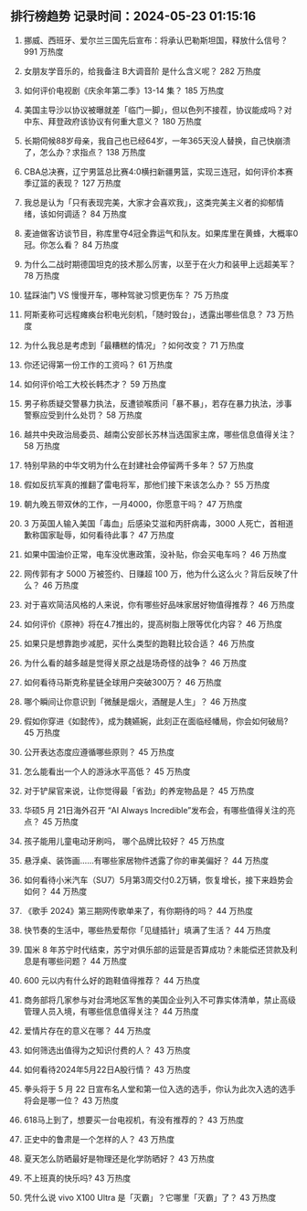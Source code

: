 
## 排行榜趋势 记录时间：2024-05-23 01:15:16
  
  1. 挪威、西班牙、爱尔兰三国先后宣布：将承认巴勒斯坦国，释放什么信号？ 991 万热度
    
  2. 女朋友学音乐的，给我备注 B大调音阶 是什么含义呢？ 282 万热度
    
  3. 如何评价电视剧《庆余年第二季》13-14 集？ 185 万热度
    
  4. 美国主导沙以协议被曝就差「临门一脚」，但以色列不接茬，协议能成吗？对中东、拜登政府该协议有何重大意义？ 180 万热度
    
  5. 长期伺候88岁母亲，我自己也已经64岁，一年365天没人替换，自己快崩溃了，怎么办？求指点？ 138 万热度
    
  6. CBA总决赛，辽宁男篮总比赛4:0横扫新疆男篮，实现三连冠，如何评价本赛季辽篮的表现？ 127 万热度
    
  7. 我总是认为「只有表现完美，大家才会喜欢我」，这类完美主义者的抑郁情绪，该如何调适？ 84 万热度
    
  8. 麦迪做客访谈节目，称库里夺4冠全靠运气和队友。如果库里在黄蜂，大概率0冠。你怎么看？ 84 万热度
    
  9. 为什么二战时期德国坦克的技术那么厉害，以至于在火力和装甲上远超美军？ 78 万热度
    
  10. 猛踩油门 VS 慢慢开车，哪种驾驶习惯更伤车？ 75 万热度
    
  11. 阿斯麦称可远程瘫痪台积电光刻机，「随时毁台」，透露出哪些信息？ 73 万热度
    
  12. 为什么我总是考虑到「最糟糕的情况」？如何改变？ 71 万热度
    
  13. 你还记得第一份工作的工资吗？ 61 万热度
    
  14. 如何评价哈工大校长韩杰才？ 59 万热度
    
  15. 男子称质疑交警暴力执法，反遭锁喉质问「暴不暴」，若存在暴力执法，涉事警察应受到什么处罚？ 58 万热度
    
  16. 越共中央政治局委员、越南公安部长苏林当选国家主席，哪些信息值得关注？ 58 万热度
    
  17. 特别早熟的中华文明为什么在封建社会停留两千多年？ 57 万热度
    
  18. 假如反抗军真的推翻了雷电将军，那他们接下来该怎么办？ 55 万热度
    
  19. 朝九晚五带双休的工作，一月4000，你愿意干吗？ 47 万热度
    
  20. 3 万英国人输入美国「毒血」后感染艾滋和丙肝病毒，3000 人死亡，首相道歉称国家耻辱，如何看待此事？ 47 万热度
    
  21. 如果中国油价正常，电车没优惠政策，没补贴，你会买电车吗？ 46 万热度
    
  22. 网传郭有才 5000 万被签约、日赚超 100 万，他为什么这么火？背后反映了什么？ 46 万热度
    
  23. 对于喜欢简洁风格的人来说，你有哪些好品味家居好物值得推荐？ 46 万热度
    
  24. 如何评价《原神》将在4.7推出的，提高树脂上限等优化内容？ 46 万热度
    
  25. 如果只是想靠跑步减肥，买什么类型的跑鞋比较合适？ 46 万热度
    
  26. 为什么看的越多越是觉得关原之战是场奇怪的战争？ 46 万热度
    
  27. 如何看待马斯克称星链全球用户突破300万？ 46 万热度
    
  28. 哪个瞬间让你意识到「微醺是烟火，酒醒是人生」？ 46 万热度
    
  29. 假如你穿进《如懿传》，成为魏嬿婉，此刻正在面临经幡局，你会如何破局? 45 万热度
    
  30. 公开表达态度应遵循哪些原则？ 45 万热度
    
  31. 怎么能看出一个人的游泳水平高低？ 45 万热度
    
  32. 对于铲屎官来说，让你觉得最「省劲」的养宠物品是？ 45 万热度
    
  33. 华硕5 月 21日海外召开 “AI Always Incredible”发布会，有哪些值得关注的亮点？ 45 万热度
    
  34. 孩子能用儿童电动牙刷吗， 哪个品牌比较好？ 45 万热度
    
  35. 悬浮桌、装饰画……有哪些家居物件透露了你的审美偏好？ 44 万热度
    
  36. 如何看待小米汽车（SU7）5月第3周交付0.2万辆，恢复增长，接下来趋势会如何？ 44 万热度
    
  37. 《歌手 2024》第三期网传歌单来了，有你期待的吗？ 44 万热度
    
  38. 快节奏的生活中，哪些热爱帮你「见缝插针」填满了生活？ 44 万热度
    
  39. 国米 8 年苏宁时代结束，苏宁对俱乐部的运营是否算成功？未能偿还贷款及利息是有哪些问题？ 44 万热度
    
  40. 600 元以内有什么好的跑鞋值得推荐？ 44 万热度
    
  41. 商务部将几家参与对台湾地区军售的美国企业列入不可靠实体清单，禁止高级管理人员入境，有哪些信息值得关注？ 44 万热度
    
  42. 爱情片存在的意义在哪？ 44 万热度
    
  43. 如何筛选出值得为之知识付费的人？ 43 万热度
    
  44. 如何看待2024年5月22日A股行情？ 43 万热度
    
  45. 拳头将于 5 月 22 日宣布名人堂和第一位入选的选手，你认为此次入选的选手将会是哪一位？ 43 万热度
    
  46. 618马上到了，想要买一台电视机，有没有推荐的？ 43 万热度
    
  47. 正史中的鲁肃是一个怎样的人？ 43 万热度
    
  48. 夏天怎么防晒最好是物理还是化学防晒好？ 43 万热度
    
  49. 不上班真的快乐吗? 43 万热度
    
  50. 凭什么说 vivo X100 Ultra 是「灭霸」？它哪里「灭霸」了？ 43 万热度
    